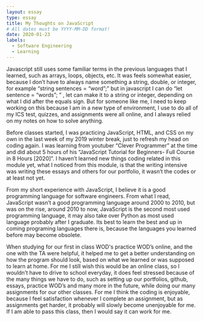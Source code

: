 ```yaml
---
layout: essay
type: essay
title: My Thoughts on JavaScript
# All dates must be YYYY-MM-DD format!
date: 2020-01-23
labels:
  - Software Engineering
  - Learning
---
```


Javascript still uses some familiar terms in the previous languages that I learned, such as arrays, loops, objects, etc. It was feels somewhat easier, because I don’t have to always name something a string, double, or integer, for example “string sentences = “word”;” but in javascript I can do “let sentence = “words”; ” , let can make it to a string or integer, depending on what I did after the equals sign. But for someone like me, I need to keep working on this because I am in a new type of environment, I use to do all of my ICS test, quizzes, and assignments were all online, and I always relied on my notes on how to solve anything. 

Before classes started, I was practicing JavaScript, HTML, and CSS on my own in the last week of my 2019 winter break, just to refresh my head on coding again. I was learning from youtuber “Clever Programmer” at the time and did about 5 hours of his “JavaScript Tutorial for Beginners- Full Course in 8 Hours [2020]”. I haven’t learned new things coding related in this module yet, what I noticed from this module, is that the writing intensive was writing these essays and others for our portfolio, it wasn’t the codes or at least not yet.

From my short experience with JavaScript, I believe it is a good programming language for software engineers. From what I read, JavaScript wasn’t a good programming language around 2000 to 2010, but was on the rise, around 2010 to now, JavaScript is the second most used programming language, it may also take over Python as most used language probably after I graduate. Its best to learn the best and up in coming programing languages there is, because the languages you learned before may become obsolete.

When studying for our first in class WOD's practice WOD’s online, and the one with the TA were helpful, it helped me to get a better understanding on how the program should look, based on what we learned or was supposed to learn at home. For me I still wish this would be an online class, so I wouldn’t have to drive to school everyday, it does feel stressed because of the many things we have to do, such as setting up our portfolios, github, essays, practice WOD’s and many more in the future, while doing our many assignments for our other classes. For me I think the coding is enjoyable, because I feel satisfaction whenever I complete an assignment, but as assignments get harder, it probably will slowly become unenjoyable for me. If I am able to pass this class, then I would say it can work for me. 
